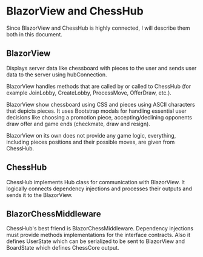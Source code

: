 # BlazorView and ChessHub

Since BlazorView and ChessHub is highly connected, I will describe them both in this document.

## BlazorView

Displays server data like chessboard with pieces to the user and sends user data to the server using hubConnection.

BlazorView handles methods that are called by or called to ChessHub (for example JoinLobby, CreateLobby, ProcessMove, OfferDraw, etc.).

BlazorView show chessboard using CSS and pieces using ASCII characters that depicts pieces. It uses Bootstrap modals for handling essential user decisions like choosing a promotion piece, accepting/declining opponents draw offer and game ends (checkmate, draw and resign).

BlazorView on its own does not provide any game logic, everything, including pieces positions and their possible moves, are given from ChessHub.

## ChessHub

ChessHub implements Hub class for communication with BlazorView. It logically connects dependency injections and processes their outputs and sends it to the BlazorView.

## BlazorChessMiddleware

ChessHub's best friend is BlazorChessMiddleware. Dependency injections must provide methods implementations for the interface contracts. Also it defines UserState which can be serialized to be sent to BlazorView and BoardState which defines ChessCore output.
